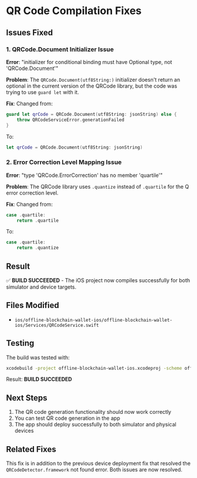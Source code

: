 # QR Code Compilation Fixes

## Issues Fixed

### 1. QRCode.Document Initializer Issue
**Error**: "initializer for conditional binding must have Optional type, not 'QRCode.Document'"

**Problem**: The `QRCode.Document(utf8String:)` initializer doesn't return an optional in the current version of the QRCode library, but the code was trying to use `guard let` with it.

**Fix**: Changed from:
```swift
guard let qrCode = QRCode.Document(utf8String: jsonString) else {
    throw QRCodeServiceError.generationFailed
}
```

To:
```swift
let qrCode = QRCode.Document(utf8String: jsonString)
```

### 2. Error Correction Level Mapping Issue
**Error**: "type 'QRCode.ErrorCorrection' has no member 'quartile'"

**Problem**: The QRCode library uses `.quantize` instead of `.quartile` for the Q error correction level.

**Fix**: Changed from:
```swift
case .quartile:
    return .quartile
```

To:
```swift
case .quartile:
    return .quantize
```

## Result
✅ **BUILD SUCCEEDED** - The iOS project now compiles successfully for both simulator and device targets.

## Files Modified
- `ios/offline-blockchain-wallet-ios/offline-blockchain-wallet-ios/Services/QRCodeService.swift`

## Testing
The build was tested with:
```bash
xcodebuild -project offline-blockchain-wallet-ios.xcodeproj -scheme offline-blockchain-wallet-ios -destination 'id=E25CDD6B-7DC4-488F-AC3B-5FE23BC029BB' build
```

Result: **BUILD SUCCEEDED**

## Next Steps
1. The QR code generation functionality should now work correctly
2. You can test QR code generation in the app
3. The app should deploy successfully to both simulator and physical devices

## Related Fixes
This fix is in addition to the previous device deployment fix that resolved the `QRCodeDetector.framework` not found error. Both issues are now resolved.
